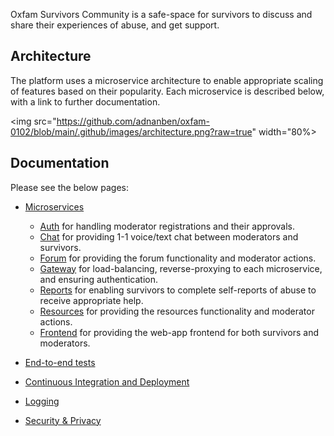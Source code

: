 Oxfam Survivors Community is a safe-space for survivors to discuss and share their experiences of abuse, and get support.

## Architecture

The platform uses a microservice architecture to enable appropriate scaling of features based on their popularity. Each microservice is described below, with a link to further documentation.

<img src="https://github.com/adnanben/oxfam-0102/blob/main/.github/images/architecture.png?raw=true" width="80%></img>

## Documentation

Please see the below pages:

- [Microservices](./microservices.md)

  - [Auth](./microservice-auth.md)
    for handling moderator registrations and their approvals.
  - [Chat](./microservice-chat.md)
    for providing 1-1 voice/text chat between moderators and survivors.
  - [Forum](./microservice-forum.md)
    for providing the forum functionality and moderator actions.
  - [Gateway](./microservice-gateway.md)
    for load-balancing, reverse-proxying to each microservice, and ensuring authentication.
  - [Reports](./microservice-reports.md)
    for enabling survivors to complete self-reports of abuse to receive appropriate help.
  - [Resources](./microservice-resources.md)
    for providing the resources functionality and moderator actions.
  - [Frontend](./microservice-frontend.md)
    for providing the web-app frontend for both survivors and moderators.

- [End-to-end tests](./e2e-testing.md)
- [Continuous Integration and Deployment](./continuous-integration-deployment.md)
- [Logging](./logging.md)
- [Security & Privacy](./security-privacy.md)
